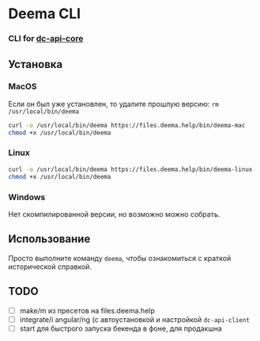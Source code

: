 # Deema CLI

### CLI for [dc-api-core](https://github.com/dimacrafter/dc-api-core)


## Установка


### MacOS

Если он был уже установлен, то удалите прошлую версию: `rm /usr/local/bin/deema`

```bash
curl -o /usr/local/bin/deema https://files.deema.help/bin/deema-mac
chmod +x /usr/local/bin/deema
```

### Linux

```bash
curl -o /usr/local/bin/deema https://files.deema.help/bin/deema-linux
chmod +x /usr/local/bin/deema
```

### Windows

Нет скомпилированной версии, но возможно можно собрать.


## Использование

Просто выполните команду `deema`, чтобы ознакомиться с краткой исторической справкой.

## TODO

- [ ] make/m из пресетов на files.deema.help
- [ ] integrate/i angular/ng (с автоустановкой и настройкой `dc-api-client`
- [ ] start для быстрого запуска бекенда в фоне, для продакшна
